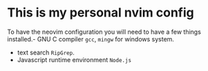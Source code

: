 # This is my personal nvim config

To have the neovim configuration you will need to have a few things installed.- GNU C compiler `gcc`, `mingw` for windows system.
- text search `RipGrep`.
- Javascript runtime environment `Node.js`